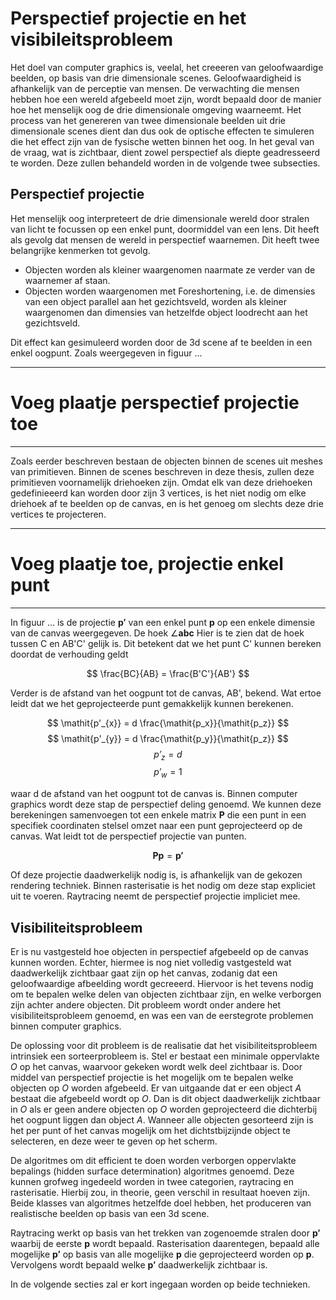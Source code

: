 # Perspectief projectie en het visibileitsprobleem

Het doel van computer graphics is, veelal, het creeeren van geloofwaardige 
beelden, op basis van drie dimensionale scenes. Geloofwaardigheid is afhankelijk
van de perceptie van mensen. De verwachting die mensen hebben hoe een wereld 
afgebeeld moet zijn, wordt bepaald door de manier hoe het menselijk oog 
de drie dimensionale omgeving waarneemt. Het process van het genereren van twee
dimensionale beelden uit drie dimensionale scenes dient dan dus ook de 
optische effecten te simuleren die het effect zijn van de fysische wetten binnen
het oog. In het geval van de vraag, wat is zichtbaar, dient zowel perspectief
als diepte geadresseerd te worden. Deze zullen behandeld worden in de volgende
twee subsecties.  

## Perspectief projectie

Het menselijk oog interpreteert de drie dimensionale wereld door stralen van licht 
te focussen op een enkel punt, doormiddel van een lens. Dit heeft als gevolg dat 
mensen de wereld in perspectief waarnemen. Dit heeft twee belangrijke kenmerken
tot gevolg.  

* Objecten worden als kleiner waargenomen naarmate ze verder van de waarnemer af
  staan.  
* Objecten worden waargenomen met Foreshortening, i.e. de dimensies van een 
  object parallel aan het gezichtsveld, worden als kleiner waargenomen dan 
  dimensies van hetzelfde object loodrecht aan het gezichtsveld.  
  
Dit effect kan gesimuleerd worden door de 3d scene af te beelden in een enkel 
oogpunt. Zoals weergegeven in figuur ...  

---
# Voeg plaatje perspectief projectie toe
---

Zoals eerder beschreven bestaan de objecten binnen de scenes uit meshes van 
primitieven. Binnen de scenes beschreven in deze thesis, zullen deze primitieven
voornamelijk driehoeken zijn. Omdat elk van deze driehoeken gedefinieeerd kan 
worden door zijn 3 vertices, is het niet nodig om elke driehoek af te beelden
op de canvas, en is het genoeg om slechts deze drie vertices te projecteren.  


---
# Voeg plaatje toe, projectie enkel punt
---

In figuur ... is de projectie $\mathbf{p'}$ van een enkel punt $\mathbf{p}$ op
een enkele dimensie van de canvas weergegeven. 
De hoek $\angle \mathbf{a}\mathbf{b}\mathbf{c}$
Hier is te zien dat de hoek tussen C en AB'C' gelijk is. Dit betekent 
dat we het punt C' kunnen bereken doordat de verhouding geldt  

$$ \frac{BC}{AB} = \frac{B'C'}{AB'} $$

Verder is de afstand van het oogpunt tot de canvas, AB', bekend. Wat ertoe 
leidt dat we het geprojecteerde punt gemakkelijk kunnen berekenen. 


$$ \mathit{p'_{x}} = d \frac{\mathit{p_x}}{\mathit{p_z}} $$
$$ \mathit{p'_{y}} = d \frac{\mathit{p_y}}{\mathit{p_z}} $$
$$ \mathit{p'_{z}} = d $$
$$ \mathit{p'_{w}} = 1 $$

waar d de afstand van het oogpunt tot de canvas is. 
Binnen computer graphics wordt deze stap de perspectief deling genoemd. 
We kunnen deze berekeningen samenvoegen tot een enkele matrix $\mathbf{P}$ 
die een punt in een specifiek coordinaten stelsel omzet naar een punt 
geprojecteerd op de canvas. Wat leidt tot de perspectief projectie van punten.  

$$ \mathbf{P} \mathbf{p} = \mathbf{p'} $$

Of deze projectie daadwerkelijk nodig is, is afhankelijk van de gekozen 
rendering techniek. Binnen rasterisatie is het nodig om deze stap expliciet
uit te voeren. Raytracing neemt de perspectief projectie impliciet mee.  

## Visibiliteitsprobleem

Er is nu vastgesteld hoe objecten in perspectief afgebeeld op de canvas kunnen 
worden. Echter, hiermee is nog niet volledig vastgesteld wat daadwerkelijk 
zichtbaar gaat zijn op het canvas, zodanig dat een geloofwaardige afbeelding
wordt gecreeerd. Hiervoor is het tevens nodig om te bepalen welke delen van
objecten zichtbaar zijn, en welke verborgen zijn achter andere objecten. 
Dit probleem wordt onder andere het visibiliteitsprobleem genoemd, en was een 
van de eerstegrote problemen binnen computer graphics.  

De oplossing voor dit probleem is de realisatie dat het visibiliteitsprobleem
intrinsiek een sorteerprobleem is. Stel er bestaat een minimale oppervlakte 
$\mathit{O}$ op het canvas, waarvoor gekeken wordt welk deel zichtbaar is. 
Door middel van perspectief projectie is het mogelijk om te bepalen welke 
objecten op $\mathit{O}$ worden afgebeeld. Er van uitgaande dat er een object 
$\mathit{A}$ bestaat die afgebeeld wordt op $\mathit{O}$. Dan is dit object
daadwerkelijk zichtbaar in $\mathit{O}$ als er geen andere objecten op
$\mathit{O}$ worden geprojecteerd die dichterbij het oogpunt liggen dan
object $\mathit{A}$. Wanneer alle objecten gesorteerd zijn is het per
punt of het canvas mogelijk om het dichtstbijzijnde object te selecteren,
en deze weer te geven op het scherm.  

De algoritmes om dit efficient te doen worden verborgen oppervlakte 
bepalings (hidden surface determination) algoritmes genoemd. Deze kunnen 
grofweg ingedeeld worden in twee categorien, raytracing en rasterisatie. 
Hierbij zou, in theorie, geen verschil in resultaat hoeven zijn. Beide klasses 
van algoritmes hetzelfde doel hebben, het produceren van realistische beelden 
op basis van een 3d scene.  

Raytracing werkt op basis van het trekken van zogenoemde stralen door 
$\mathbf{p'}$ waarbij de eerste $\mathbf{p}$ wordt bepaald.
Rasterisation daarentegen, bepaald alle mogelijke $\mathbf{p'}$ op basis van 
alle mogelijke $\mathbf{p}$ die geprojecteerd worden op $\mathbf{p}$.
Vervolgens wordt bepaald welke $\mathbf{p'}$ daadwerkelijk zichtbaar is.  

In de volgende secties zal er kort ingegaan worden op beide technieken.





